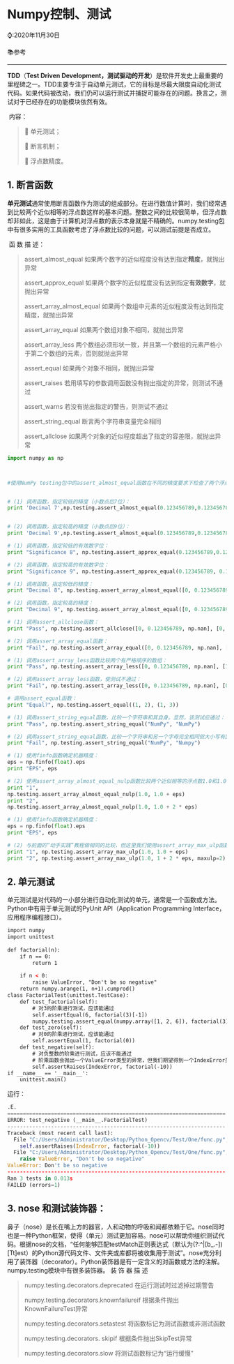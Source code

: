 # Numpy控制、测试

⌚️:2020年11月30日

📚参考

---

**TDD**（**Test Driven Development，测试驱动的开发**）是软件开发史上最重要的里程碑之一。TDD主要专注于自动单元测试，它的目标是尽最大限度自动化测试代码。如果代码被改动，我们仍可以运行测试并捕捉可能存在的问题。换言之，测试对于已经存在的功能模块依然有效。

​    内容：

>  单元测试；
>
>  断言机制；
>
>  浮点数精度。

## 1. 断言函数

​    **单元测试**通常使用断言函数作为测试的组成部分。在进行数值计算时，我们经常遇到比较两个近似相等的浮点数这样的基本问题。整数之间的比较很简单，但浮点数却非如此，这是由于计算机对浮点数的表示本身就是不精确的。numpy.testing包中有很多实用的工具函数考虑了浮点数比较的问题，可以测试前提是否成立。

​    函 数 描 述：

> assert_almost_equal 如果两个数字的近似程度没有达到指定**精度**，就抛出异常
>
> assert_approx_equal 如果两个数字的近似程度没有达到指定**有效数字**，就抛出异常
>
> assert_array_almost_equal 如果两个数组中元素的近似程度没有达到指定精度，就抛出异常
>
> assert_array_equal 如果两个数组对象不相同，就抛出异常
>
> assert_array_less 两个数组必须形状一致，并且第一个数组的元素严格小于第二个数组的元素，否则就抛出异常
>
> assert_equal 如果两个对象不相同，就抛出异常
>
> assert_raises 若用填写的参数调用函数没有抛出指定的异常，则测试不通过
>
> assert_warns 若没有抛出指定的警告，则测试不通过
>
> assert_string_equal 断言两个字符串变量完全相同
>
> assert_allclose 如果两个对象的近似程度超出了指定的容差限，就抛出异常



```python
import numpy as np



#使用NumPy testing包中的assert_almost_equal函数在不同的精度要求下检查了两个浮点数0.123456789和0.123456780是否近似相等


# (1) 调用函数，指定较低的精度（小数点后7位）：
print 'Decimal 7',np.testing.assert_almost_equal(0.123456789,0.123456780,decimal=7)


# (2) 调用函数，指定较高的精度（小数点后9位）：
print 'Decimal 9',np.testing.assert_almost_equal(0.123456789,0.123456780,decimal=9)

# (1) 调用函数，指定较低的有效数字位：
print "Significance 8", np.testing.assert_approx_equal(0.123456789,0.123456780,significant=8)

# (2) 调用函数，指定较高的有效数字位：
print "Significance 9", np.testing.assert_approx_equal(0.123456789, 0.123456780,significant=9)

# (1) 调用函数，指定较低的精度：
print "Decimal 8", np.testing.assert_array_almost_equal([0, 0.123456789], [0,0.123456780], decimal=8)

# (2) 调用函数，指定较高的精度：
print "Decimal 9", np.testing.assert_array_almost_equal([0, 0.123456789], [0,0.123456780], decimal=9)

# (1) 调用assert_allclose函数：
print "Pass", np.testing.assert_allclose([0, 0.123456789, np.nan], [0, 0.123456780,np.nan], rtol=1e-7, atol=0)

# (2) 调用assert_array_equal函数：
print "Fail", np.testing.assert_array_equal([0, 0.123456789, np.nan], [0, 0.123456780,np.nan])

# (1) 调用assert_array_less函数比较两个有严格顺序的数组：
print "Pass", np.testing.assert_array_less([0, 0.123456789, np.nan], [1, 0.23456780,np.nan])

# (2) 调用assert_array_less函数，使测试不通过：
print "Fail", np.testing.assert_array_less([0, 0.123456789, np.nan], [0, 0.123456780,np.nan])

# 调用assert_equal函数：
print "Equal?", np.testing.assert_equal((1, 2), (1, 3))

# (1) 调用assert_string_equal函数，比较一个字符串和其自身。显然，该测试应通过：
print "Pass", np.testing.assert_string_equal("NumPy", "NumPy")

# (2) 调用assert_string_equal函数，比较一个字符串和另一个字母完全相同但大小写有区别的字符串。该测试应抛出异常：
print "Fail", np.testing.assert_string_equal("NumPy", "Numpy")

# (1) 使用finfo函数确定机器精度：
eps = np.finfo(float).eps
print "EPS", eps

# (2) 使用assert_array_almost_equal_nulp函数比较两个近似相等的浮点数1.0和1.0+ eps（epsilon），然后对1.0 + 2 * eps做同样的比较：
print "1",
np.testing.assert_array_almost_equal_nulp(1.0, 1.0 + eps)
print "2",
np.testing.assert_array_almost_equal_nulp(1.0, 1.0 + 2 * eps)

# (1) 使用finfo函数确定机器精度：
eps = np.finfo(float).eps
print "EPS", eps

# (2) 与前面的“动手实践”教程做相同的比较，但这里我们使用assert_array_max_ulp函数和适当的maxulp参数值：
print "1", np.testing.assert_array_max_ulp(1.0, 1.0 + eps)
print "2", np.testing.assert_array_max_ulp(1.0, 1 + 2 * eps, maxulp=2)
```



## 2. 单元测试

单元测试是对代码的一小部分进行自动化测试的单元，通常是一个函数或方法。Python中有用于单元测试的PyUnit API（Application Programming Interface，应用程序编程接口）。

```html
import numpy
import unittest
 
def factorial(n):
    if n == 0:
        return 1
 
    if n < 0:
        raise ValueError, "Don't be so negative"
    return numpy.arange(1, n+1).cumprod()
class FactorialTest(unittest.TestCase):
    def test_factorial(self):
        # 对3的阶乘进行测试，应该能通过
        self.assertEqual(6, factorial(3)[-1])
        numpy.testing.assert_equal(numpy.array([1, 2, 6]), factorial(3))
    def test_zero(self):
        # 对0的阶乘进行测试，应该能通过
        self.assertEqual(1, factorial(0))
    def test_negative(self):
        # 对负整数的阶乘进行测试，应该不能通过
        # 阶乘函数会抛出一个ValueError类型的异常，但我们期望得到一个IndexError类型的异常
        self.assertRaises(IndexError, factorial(-10))
if __name__ == '__main__':
    unittest.main()
```

运行：

```python
.E.
======================================================================
ERROR: test_negative (__main__.FactorialTest)
----------------------------------------------------------------------
Traceback (most recent call last):
  File "C:/Users/Administrator/Desktop/Python_Opencv/Test/One/func.py", line 598, in test_negative
    self.assertRaises(IndexError, factorial(-10))
  File "C:/Users/Administrator/Desktop/Python_Opencv/Test/One/func.py", line 581, in factorial
    raise ValueError, "Don't be so negative"
ValueError: Don't be so negative
----------------------------------------------------------------------
Ran 3 tests in 0.013s
FAILED (errors=1)


```



## 3.  nose 和测试装饰器：

鼻子（nose）是长在嘴上方的器官，人和动物的呼吸和闻都依赖于它。nose同时也是一种Python框架，使得（单元）测试更加容易。nose可以帮助你组织测试代码。根据nose的文档，“任何能够匹配testMatch正则表达式（默认为(?:^|[b_.-])[Tt]est）的Python源代码文件、文件夹或库都将被收集用于测试”。nose充分利用了装饰器（decorator）。Python装饰器是有一定含义的对函数或方法的注解。numpy.testing模块中有很多装饰器。
装 饰 器 描 述

> numpy.testing.decorators.deprecated 在运行测试时过滤掉过期警告
>
> numpy.testing.decorators.knownfailureif 根据条件抛出KnownFailureTest异常
>
> numpy.testing.decorators.setastest 将函数标记为测试函数或非测试函数
>
> numpy.testing.decorators. skipif 根据条件抛出SkipTest异常
>
> numpy.testing.decorators.slow 将测试函数标记为“运行缓慢”

